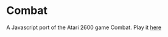 # Combat
A Javascript port of the Atari 2600 game Combat.
Play it [here](sethtrei.github.io/Combat)
